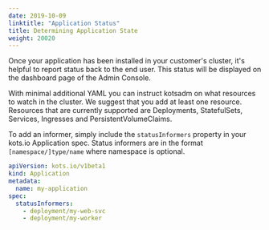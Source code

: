 ```yaml
---
date: 2019-10-09
linktitle: "Application Status"
title: Determining Application State
weight: 20020
---
```


Once your application has been installed in your customer's cluster, it's helpful to report status back to the end user. This status will be displayed on the dashboard page of the Admin Console.

With minimal additional YAML you can instruct kotsadm on what resources to watch in the cluster. We suggest that you add at least one resource. Resources that are currently supported are Deployments, StatefulSets, Services, Ingresses and PersistentVolumeClaims.

To add an informer, simply include the `statusInformers` property in your kots.io Application spec. Status informers are in the format `[namespace/]type/name` where namespace is optional.

```yaml
apiVersion: kots.io/v1beta1
kind: Application
metadata:
  name: my-application
spec:
  statusInformers:
    - deployment/my-web-svc
    - deployment/my-worker
```
